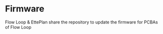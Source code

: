 # Firmware
Flow Loop &amp; EttePlan share the repository to update the firmware for PCBAs of Flow Loop 
